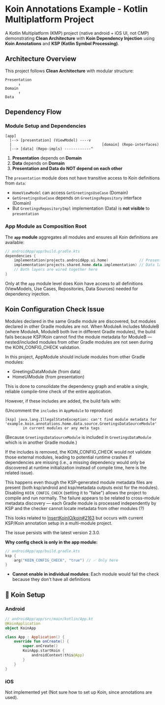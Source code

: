 # Koin Annotations Example - Kotlin Multiplatform Project

A Kotlin Multiplatform (KMP) project (native android + iOS UI, not CMP) demonstrating **Clean Architecture** with **Koin Dependency Injection** using **Koin Annotations** and **KSP (Kotlin Symbol Processing)**.

## Architecture Overview

This project follows **Clean Architecture** with modular structure:

```
Presentation 
      ↓
Domain 
      ↑
Data
```

## Dependency Flow

### Module Setup and Dependencies

```
[app] 
  |--> [presentation] (ViewModel) ----v
  |                                         [domain] (Repo-interfaces)    
  |--> [data] (Repo-impls) ------------^
```

1. **Presentation** depends on **Domain**
2. **Data** depends on **Domain** 
3. **Presentation and Data do NOT depend on each other**

The `presentation` module does not have transitive access to Koin definitions from `data`:
- `HomeViewModel` can access `GetGreetingsUseCase` (Domain)
- `GetGreetingsUseCase` depends on `GreetingsRepository` interface (Domain)
- But `GreetingsRepositoryImpl` implementation (Data) is **not visible** to `presentation`

### App Module as Composition Root

The **`app` module** aggregates all modules and ensures all Koin definitions are available:

```kotlin
// androidApp/app/build.gradle.kts
dependencies {
    implementation(projects.androidApp.ui.home)              // Presentation layer
    implementation(projects.shared.home.data.implementation) // Data layer
    // Both layers are wired together here
}
```

Only at the `app` module level does Koin have access to all definitions (ViewModels, Use Cases, Repositories, Data Sources) needed for dependency injection.

## Koin Configuration Check Issue

Modules declared in the same Gradle module are discovered, but modules declared in other Gradle modules are not. When ModuleA includes ModuleB (where ModuleA, ModuleB both live in different Gradle modules), the build fails because KSP/Koin cannot find the module metadata for ModuleB — nested/included modules from other Gradle modules are not seen during the KOIN_CONFIG_CHECK validation.

In this project, AppModule should include modules from other Gradle modules:
- GreetingsDataModule (from data)
- HomeUiModule (from presentation)

This is done to consolidate the dependency graph and enable a single, reliable compile-time check of the entire application.

However, if these includes are added, the build fails with:

(Uncomment the `includes` in `AppModule` to reproduce)

```
[ksp] java.lang.IllegalStateException: can't find module metadata for 'example.koin.annotations.home.data.source.GreetingsDataSourceModule'
        in current modules or any meta tags
```

(Because `GreetingsDataSourceModule` is included in `GreetingsDataModule` which is in another Gradle module.)

If the includes is removed, the KOIN_CONFIG_CHECK would not validate those external modules, leading to potential runtime crashes if dependencies are missing (i.e., a missing dependency would only be discovered at runtime initialization instead of compile time, here is the related issue).

This happens even though the KSP-generated module metadata files are present (both ksp/android and ksp/metadata outputs exist for the modules). Disabling `KOIN_CONFIG_CHECK` (setting it to "false") allows the project to compile and run normally. The failure appears to be related to cross-module metadata discovery — each Gradle module is processed independently by KSP and the checker cannot locate metadata from other modules (?)

This looks related to [InsertKoinIO/koin#2163](https://github.com/InsertKoinIO/koin/issues/2163) but occurs with current KSP/Koin annotation setup in a multi-module project.

The issue persists with the latest version 2.3.0.

**Why config check is only in the app module:**

```kotlin
// androidApp/app/build.gradle.kts
ksp {
    arg("KOIN_CONFIG_CHECK", "true") // ✅ Only here
}
```

- **Cannot enable in individual modules**: Each module would fail the check because they don't have all definitions

## 🔧 Koin Setup

### Android

```kotlin
// androidApp/app/src/main/kotlin/App.kt
@KoinApplication
object KoinApp

class App : Application() {
    override fun onCreate() {
        super.onCreate()
        KoinApp.startKoin {
            androidContext(this@App)
        }
    }
}
```

### iOS

Not implemented yet (Not sure how to set up Koin, since annotations are used).
